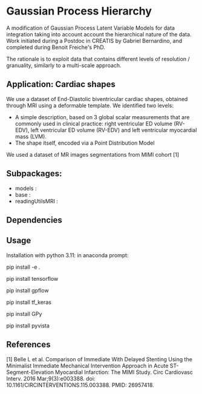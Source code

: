 # Gaussian Process Hierarchy
A modification of Gaussian Process Latent Variable Models for data integration taking into account account the hierarchical nature of the data. Work initiated during a Postdoc in CREATIS by Gabriel Bernardino, and completed during Benoit Freiche's PhD. 

The rationale is to exploit data that contains different levels of resolution / granuality, similarly to a multi-scale approach.

## Application: Cardiac shapes

We use a dataset of End-Diastolic biventricular cardiac shapes, obtained through MRI using a deformable template. We identified two levels:
- A simple description, based on 3 global scalar measurements that are commonly used in clinical practice: right ventricular ED volume (RV-EDV),  left ventricular ED volume (RV-EDV) and left ventricular myocardial mass (LVM).
- The shape itself, encoded via a Point Distribution Model


We used a dataset of MR images segmentations from MIMI cohort [1]
## Subpackages:
- models : 
- base :
- readingUtilsMRI : 
## Dependencies


## Usage

Installation with python 3.11:
in anaconda prompt:

pip install -e . 

pip install tensorflow 

pip install gpflow 

pip install tf_keras 

pip install GPy 

pip install pyvista

## References

[1] Belle L et al. Comparison of Immediate With Delayed Stenting Using the Minimalist Immediate Mechanical Intervention Approach in Acute ST-Segment-Elevation Myocardial Infarction: The MIMI Study. Circ Cardiovasc Interv. 2016 Mar;9(3):e003388. doi: 10.1161/CIRCINTERVENTIONS.115.003388. PMID: 26957418.
